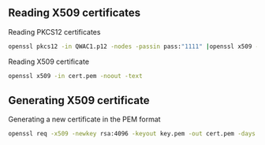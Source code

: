 ## Reading X509 certificates 

Reading PKCS12 certificates 

```bash
openssl pkcs12 -in QWAC1.p12 -nodes -passin pass:"1111" |openssl x509 -noout -text
```

Reading X509 certificate 

```bash
openssl x509 -in cert.pem -noout -text
```

## Generating X509 certificate 

Generating a new certificate in the PEM format 

```bash
openssl req -x509 -newkey rsa:4096 -keyout key.pem -out cert.pem -days 365 -nodes
```